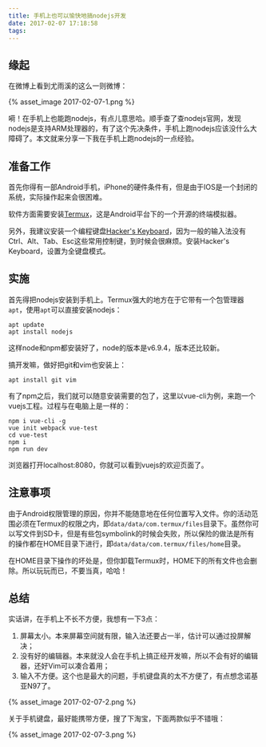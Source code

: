 ```yaml
---
title: 手机上也可以愉快地搞nodejs开发
date: 2017-02-07 17:18:58
tags:
---
```


## 缘起

在微博上看到尤雨溪的这么一则微博：

{% asset_image 2017-02-07-1.png %}

嗬！在手机上也能跑nodejs，有点儿意思哈。顺手查了查nodejs官网，发现nodejs是支持ARM处理器的，有了这个先决条件，手机上跑nodejs应该没什么大障碍了。本文就来分享一下我在手机上跑nodejs的一点经验。

## 准备工作

首先你得有一部Android手机，iPhone的硬件条件有，但是由于IOS是一个封闭的系统，实际操作起来会很困难。

软件方面需要安装[Termux](1)，这是Android平台下的一个开源的终端模拟器。

另外，我建议安装一个编程键盘[Hacker's Keyboard](2)，因为一般的输入法没有Ctrl、Alt、Tab、Esc这些常用控制键，到时候会很麻烦。安装Hacker's Keyboard，设置为全键盘模式。

## 实施

首先得把nodejs安装到手机上。Termux强大的地方在于它带有一个包管理器`apt`，使用`apt`可以直接安装nodejs：
```
apt update
apt install nodejs
```

这样node和npm都安装好了，node的版本是v6.9.4，版本还比较新。

搞开发嘛，做好把git和vim也安装上：
```
apt install git vim
```

有了npm之后，我们就可以随意安装需要的包了，这里以vue-cli为例，来跑一个vuejs工程。过程与在电脑上是一样的：
```
npm i vue-cli -g
vue init webpack vue-test
cd vue-test
npm i
npm run dev
```

浏览器打开localhost:8080，你就可以看到vuejs的欢迎页面了。

## 注意事项

由于Android权限管理的原因，你并不能随意地在任何位置写入文件。你的活动范围必须在Termux的权限之内，即`data/data/com.termux/files`目录下。虽然你可以写文件到SD卡，但是有些包symbolink的时候会失败，所以保险的做法是所有的操作都在HOME目录下进行，即`data/data/com.termux/files/home`目录。

在HOME目录下操作的坏处是，但你卸载Termux时，HOME下的所有文件也会删除。所以玩玩而已，不要当真，哈哈！

## 总结

实话讲，在手机上不长不方便，我想有一下3点：
1. 屏幕太小。本来屏幕空间就有限，输入法还要占一半，估计可以通过投屏解决；
2. 没有好的编辑器。本来就没人会在手机上搞正经开发嘛，所以不会有好的编辑器，还好Vim可以凑合着用；
3. 输入不方便。这个也是最大的问题，手机键盘真的太不方便了，有点想念诺基亚N97了。

{% asset_image 2017-02-07-2.png %}

关于手机键盘，最好能携带方便，搜了下淘宝，下面两款似乎不错哦：

{% asset_image 2017-02-07-3.png %}


[1]: https://apkpure.com/termux/com.termux
[2]: https://apkpure.com/hacker-s-keyboard/org.pocketworkstation.pckeyboard
